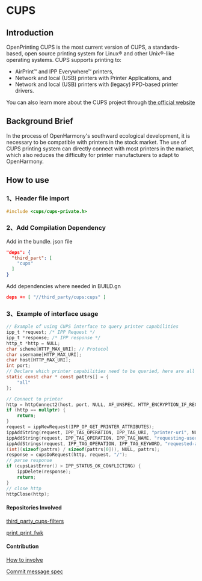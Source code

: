 # CUPS
## Introduction
OpenPrinting CUPS is the most current version of CUPS, a standards-based, open source printing system for Linux® and other Unix®-like operating systems. CUPS supports printing to:
- AirPrint™ and IPP Everywhere™ printers,
- Network and local (USB) printers with Printer Applications, and
- Network and local (USB) printers with (legacy) PPD-based printer drivers.

You can also learn more about the CUPS project through [the official website](https://github.com/OpenPrinting/cups)

## Background Brief
In the process of OpenHarmony's southward ecological development, it is necessary to be compatible with printers in the stock market. The use of CUPS printing system can directly connect with most printers in the market, which also reduces the difficulty for printer manufacturers to adapt to OpenHarmony.

## How to use
### 1、Header file import
```c
#include <cups/cups-private.h>
```
### 2、Add Compilation Dependency
Add in the bundle. json file
```json
"deps": {
  "third_part": [
    "cups"
  ]
}
```
Add dependencies where needed in BUILD.gn

```json
deps += [ "//third_party/cups:cups" ]
```
### 3、Example of interface usage
```c
// Example of using CUPS interface to query printer capabilities
ipp_t *request; /* IPP Request */
ipp_t *response; /* IPP response */
http_t *http = NULL;
char scheme[HTTP_MAX_URI]; // Protocol 
char username[HTTP_MAX_URI];
char host[HTTP_MAX_URI];
int port;
// Declare which printer capabilities need to be queried, here are all
static const char * const pattrs[] = {
    "all"
};

// Connect to printer
http = httpConnect2(host, port, NULL, AF_UNSPEC, HTTP_ENCRYPTION_IF_REQUESTED, 1, TIME_OUT, NULL);
if (http == nullptr) {
    return;
}
request = ippNewRequest(IPP_OP_GET_PRINTER_ATTRIBUTES);
ippAddString(request, IPP_TAG_OPERATION, IPP_TAG_URI, "printer-uri", NULL, printerUri.c_str());
ippAddString(request, IPP_TAG_OPERATION, IPP_TAG_NAME, "requesting-user-name", NULL, cupsUser());
ippAddStrings(request, IPP_TAG_OPERATION, IPP_TAG_KEYWORD, "requested-attributes",
(int)(sizeof(pattrs) / sizeof(pattrs[0])), NULL, pattrs);
response = cupsDoRequest(http, request, "/");
// parse response
if (cupsLastError() > IPP_STATUS_OK_CONFLICTING) {
    ippDelete(response);
    return;
}
// close http
httpClose(http);
```

#### Repositories Involved
[third_party_cups-filters](https://gitee.com/openharmony/third_party_cups-filters)

[print_print_fwk](https://gitee.com/openharmony/print_print_fwk)

#### Contribution
[How to involve](https://gitee.com/openharmony/docs/blob/HEAD/zh-cn/contribute/参与贡献.md)

[Commit message spec](https://gitee.com/openharmony/device_qemu/wikis/Commit%20message%E8%A7%84%E8%8C%83)

